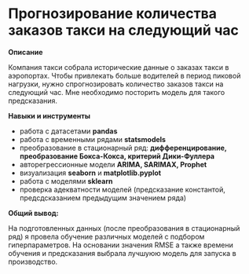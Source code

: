 # Прогнозирование количества заказов такси на следующий час

**Описание**

Компания такси собрала исторические данные о заказах такси в аэропортах. Чтобы привлекать больше водителей в период пиковой нагрузки, нужно спрогнозировать количество заказов такси на следующий час. Мне необходимо посторить модель для такого предсказания.

**Навыки и инструменты**

- работа с датасетами **pandas**
- работа с временными рядами **statsmodels**
- преобразование в стационарный ряд: **дифференцирование, преобразование Бокса-Кокса, критерий Дики-Фуллера**
- авторегрессионные модели **ARIMA, SARIMAX, Prophet**
- визуализация **seaborn** и **matplotlib.pyplot**
- работа с моделями **sklearn**
- проверка адекватности моделей (предсказание константой, предсдсказанием предыдущим значением ряда)

**Общий вывод:**

На подготовленных данных (после преобразования в стационарный ряд) я провела обучение различных моделей с подбором гиперпараметров. На основании значения RMSE а также времени обучения и предсказания выбрала лучшуюю модель для запуска в производство.
